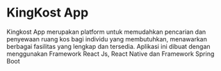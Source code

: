 # KingKost App

Kingkost App merupakan platform untuk memudahkan pencarian dan penyewaan ruang kos bagi individu yang membutuhkan, menawarkan berbagai fasilitas yang lengkap dan tersedia. Aplikasi ini dibuat dengan menggunakan Framework React Js, React Native dan Framework Spring Boot 
